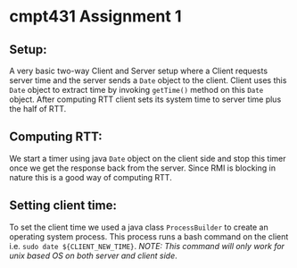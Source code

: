 # cmpt431 Assignment 1

## Setup:

A very basic two-way Client and Server setup where a Client requests server time and the server sends a `Date` object to the client. Client uses this `Date` object to extract time by invoking `getTime()` method on this `Date` object. After computing RTT client sets its system time to server time plus the half of RTT.

## Computing RTT:

We start a timer using java `Date` object on the client side and stop this timer once we get the response back from the server. Since RMI is blocking in nature this is a good way of computing RTT.

## Setting client time:

To set the client time we used a java class `ProcessBuilder` to create an operating system process. This process runs a bash command on the client i.e. `sudo date ${CLIENT_NEW_TIME}`. _NOTE: This command will only work for unix based OS on both server and client side_.

